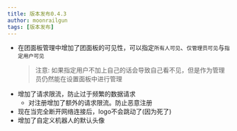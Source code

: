 ```yaml
---
title: 版本发布0.4.3
author: moonrailgun
tags: [版本发布]
---
```


- 在团面板管理中增加了团面板的可见性，可以指定`所有人可见`、`仅管理员可见`与`指定用户可见`
  > 注意: 如果指定用户不加上自己的话会导致自己看不见，但是作为管理员仍然能在设置面板中进行管理
- 增加了请求限流，防止过于频繁的数据请求
  - 对注册增加了额外的请求限流。防止恶意注册
- 现在当完全断开网络连接后，logo不会跳动了(因为死了)
- 增加了自定义机器人的默认头像
